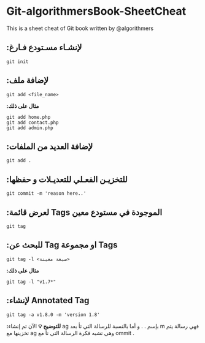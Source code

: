 # Git-algorithmersBook-SheetCheat
This is a sheet cheat of Git book written by @algorithmers

## :لإنشـاء مسـتودع فـارغ

```
git init 
```

## :لإضافة ملف

```
git add <file_name>
```
__:مثال على ذلك__
```
git add home.php
git add contact.php
git add admin.php
```
## :لإضافة العديد من الملفات

```
git add .
```

## :للتخزيـن الفعـلي للتعديـلات و حفظها

```
git commit -m 'reason here..'
```

## :لعرض قائمة Tags الموجودة في مستودع معين

```
git tag
```

## :للبحث عن Tag او مجموعة Tags

```
git tag -l <صيغة معينة>
```

__:مثال على ذلك__
```
git tag -l "v1.7*"
```
## :لإنشاء Annotated Tag 

```
git tag -a v1.8.0 -m 'version 1.8'
```
__:للتوضيح 💡__
الآن تم إنشاء ag  بإسم  . .   و أما بالنسبة للرسالة التي تأ  بعد m  فهي رسالة يتم تخزينها مع ag  وهي تشبه فكرة الرسالة التي تأ  مع ommit .

